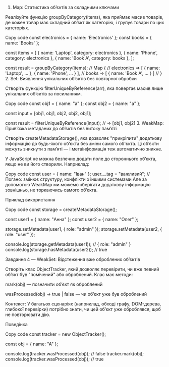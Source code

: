 1. Map: Статистика обʼєктів за складними ключами

Реалізуйте функцію groupByCategory(items), яка приймає масив товарів, де кожен товар має складний обʼєкт як категорію, і групує товари по цих категоріях.

Copy code
const electronics = { name: 'Electronics' };
const books = { name: 'Books' };

const items = [
{ name: 'Laptop', category: electronics },
{ name: 'Phone', category: electronics },
{ name: 'Book A', category: books },
];

const result = groupByCategory(items);
// Map {
// electronics => [ { name: 'Laptop', ... }, { name: 'Phone', ... } ],
// books => [ { name: 'Book A', ... } ]
// }
2. Set: Виявлення унікальних обʼєктів без повторної обробки

Створіть функцію filterUniqueByReference(arr), яка повертає масив лише унікальних обʼєктів за посиланням.

Copy code
const obj1 = { name: "a" };
const obj2 = { name: "a" };

const input = [obj1, obj1, obj2, obj2, obj1];

const result = filterUniqueByReference(input);
// => [obj1, obj2]
3. WeakMap: Привʼязка метаданих до обʼєктів без витоку памʼяті

Створіть createMetadataStorage(), яка дозволяє "прикріпити" додаткову інформацію до будь-якого об’єкта без зміни самого об'єкта. Ці об’єкти можуть зникнути з памʼяті — і метаінформація теж автоматично зникне.

У JavaScript не можна безпечно додати поле до стороннього об’єкта, якщо не ви його створили. Наприклад:

Copy code
const user = { name: "Іван" };
user.__tag = "важливий"; // Погано: змінює структуру, конфлікти з іншими системами
Але за допомогою WeakMap ми можемо зберігати додаткову інформацію зовнішньо, не торкаючись самого обʼєкта.

Приклад використання

Copy code
const storage = createMetadataStorage();

const user1 = { name: "Анна" };
const user2 = { name: "Олег" };

storage.setMetadata(user1, { role: "admin" });
storage.setMetadata(user2, { role: "user" });

console.log(storage.getMetadata(user1)); // { role: "admin" }
console.log(storage.hasMetadata(user2)); // true


Завдання 4 — WeakSet: Відстеження вже оброблених об’єктів

Створіть клас ObjectTracker, який дозволяє перевірити, чи вже певний обʼєкт був "помічений" або оброблений. Клас має методи:

mark(obj) — позначити обʼєкт як оброблений

wasProcessed(obj) → true | false — чи обʼєкт уже був оброблений

Контекст:
У багатьох сценаріях (наприклад, обході графу, DOM-дерева, глибокої перевірки) потрібно знати, чи цей обʼєкт уже оброблявся, щоб не повторювати дію.

Поведінка

Copy code
const tracker = new ObjectTracker();

const obj = { name: "A" };

console.log(tracker.wasProcessed(obj)); // false
tracker.mark(obj);
console.log(tracker.wasProcessed(obj)); // true